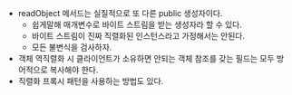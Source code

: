 - readObject 메서드는 실질적으로 또 다른 public 생성자이다.
  - 쉽게말해 매개변수로 바이트 스트림을 받는 생성자라 할 수 있다.
  - 바이트 스트림이 진짜 직렬화된 인스턴스라고 가정해서는 안된다.
  - 모든 불변식을 검사하자.
- 객체 역직렬화 시 클라이언트가 소유하면 안되는 객체 참조를 갖는 필드는 모두 방어적으로 복사해야 한다.
- 직렬화 프록시 패턴을 사용하는 방법도 있다.
